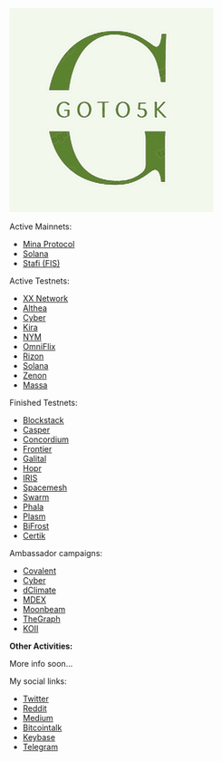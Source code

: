 ![IMG_0280](https://github.com/goto5k/Self-Identity/blob/main/logo-goto5k11.jpg)


Active Mainnets: <br />
- [Mina Protocol](https://minaexplorer.com/wallet/B62qq6ceNHCu9mSBvczmHS5JzHC4zw5U9KLALuwZPemeksx82AEfQSr)
- [Solana](https://www.validators.app/validators/mainnet/BwxhmqZRmVKfDkhb3ZvNUVdrLZXQBumMrvexoYrViAoU?locale=en&order=&refresh=)
- [Stafi (FIS)](https://stafi.subscan.io/account/33SBMf22NzaysFt62xvpy46RDP48dFDWiveKkSVeqGW4qoUv)


Active Testnets: <br />
- [XX Network](https://dashboard.xx.network/nodes/bQX5RicohoIYFxBPeK9twoCwRnUg2fPRdDi0LflPwjcC)
- [Althea](https://testnet.althea.aneka.io/validators/altheavaloper15knu4f6djvw0mskgeg5z6yve2vpuw0afk0wlmf)
- [Cyber](https://rebyc.cyber.page/network/bostrom/hero/bostromvaloper10trdf5eyfcmc9graltx4hmpgznhrm7hd6adf6s)
- [Kira]()
- [NYM]()
- [OmniFlix]()
- [Rizon](https://testnet.mintscan.io/rizon/validators/rizonvaloper14gctfafagrwfxxyqdpp90pm53qddrwnthztvcu)
- [Solana](https://www.validators.app/validators/testnet/Bo9T1z62GVKmnttMz4HxPPtRXs2BUkAd7T7yUsKyG4iA?locale=en&order=score&refresh=)
- [Zenon]()
- [Massa]()

Finished Testnets:

- [Blockstack]()
- [Casper]()
- [Concordium]()
- [Frontier]()
- [Galital]()
- [Hopr]()
- [IRIS]()
- [Spacemesh]()
- [Swarm]()
- [Phala]()
- [Plasm]()
- [BiFrost]()
- [Certik]()

Ambassador campaigns:
- [Covalent]()
- [Cyber]()
- [dClimate]()
- [MDEX]()
- [Moonbeam]()
- [TheGraph]()
- [KOII]()

**Other Activities:** <br />


More info soon... <br />

My social links:
- [Twitter](https://twitter.com/YsbaanHaiver)
- [Reddit](https://www.reddit.com/user/goto5k)
- [Medium](https://suggeedo.medium.com/)
- [Bitcointalk](https://bitcointalk.org/index.php?action=profile;u=1094943)
- [Keybase](https://keybase.io/goto5k)
- [Telegram](https://t.me/jdtamp)

